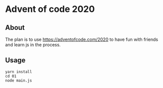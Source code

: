 # Advent of code 2020

## About
The plan is to use https://adventofcode.com/2020 to have fun with friends and learn js in the process.

## Usage
```
yarn install
cd 01
node main.js
```
